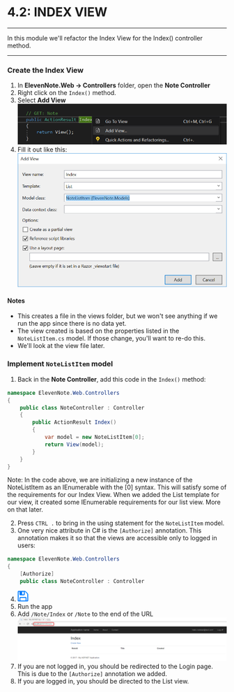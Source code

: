 # 4.2: INDEX VIEW
---
In this module we'll refactor the Index View for the Index() controller method.

<hr />

### Create the Index View
1. In **ElevenNote.Web -> Controllers** folder, open the **Note Controller**
2. Right click on the `Index()` method.
3. Select **Add View** 
![Add View](../assets/4.2-A.png)
4. Fill it out like this:
![View](../assets/4.2-B.png)

#### Notes
- This creates a file in the views folder, but we won't see anything if we run the app since there is no data yet. 
- The view created is based on the properties listed in the `NoteListItem.cs` model. If those change, you'll want to re-do this. 
- We'll look at the view file later.

### Implement `NoteListItem` model
1. Back in the **Note Controller**, add this code in the `Index()` method:

```cs
namespace ElevenNote.Web.Controllers
{
    public class NoteController : Controller
    {
        public ActionResult Index()
        {
            var model = new NoteListItem[0];
            return View(model);
        }
    }
}
```
Note: In the code above, we are initializing a new instance of the NoteListItem as an IEnumerable with the [0] syntax. This will satisfy some of the requirements for our Index View. When we added the List template for our view, it created some IEnumerable requirements for our list view. More on that later. 

2. Press `CTRL .` to bring in the using statement for the `NoteListItem` model.
3. One very nice attribute in C# is the `[Authorize]` annotation. This annotation makes it so that the views are accessible only to logged in users:
```cs
namespace ElevenNote.Web.Controllers
{
    [Authorize]
    public class NoteController : Controller
```
4. ![Save](../assets/font-awesome-save.png)
5. Run the app
6. Add `/Note/Index` or `/Note` to the end of the URL
![Note View](../assets/4.2-C.png)
7. If you are not logged in, you should be redirected to the Login page. This is due to the `[Authorize]` annotation we added.
8. If you are logged in, you should be directed to the List view. 
